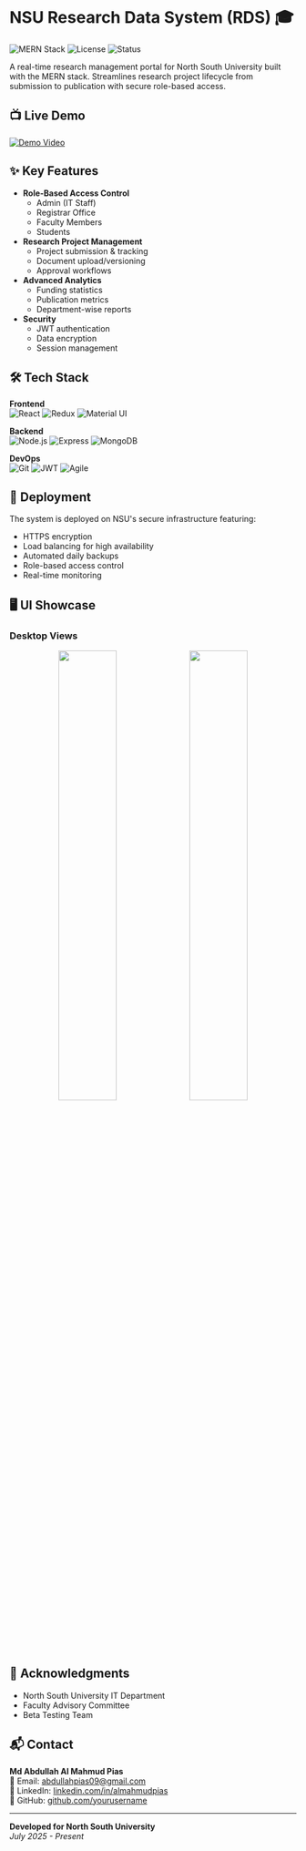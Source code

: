 # NSU Research Data System (RDS) 🎓

![MERN Stack](https://img.shields.io/badge/MERN-MongoDB%2C%20Express%2C%20React%2C%20Node-green)
![License](https://img.shields.io/badge/License-MIT-blue)
![Status](https://img.shields.io/badge/Status-Live-brightgreen)

A real-time research management portal for North South University built with the MERN stack. Streamlines research project lifecycle from submission to publication with secure role-based access.

## 📺 Live Demo
[![Demo Video](https://img.shields.io/badge/Watch_Demo-Video-red)](https://youtu.be/64SJX_nKjMA)

## ✨ Key Features
- **Role-Based Access Control**
  - Admin (IT Staff)
  - Registrar Office
  - Faculty Members
  - Students
- **Research Project Management**
  - Project submission & tracking
  - Document upload/versioning
  - Approval workflows
- **Advanced Analytics**
  - Funding statistics
  - Publication metrics
  - Department-wise reports
- **Security**
  - JWT authentication
  - Data encryption
  - Session management

## 🛠 Tech Stack
**Frontend**  
![React](https://img.shields.io/badge/React-18.2-blue)
![Redux](https://img.shields.io/badge/Redux-Toolkit-764ABC)
![Material UI](https://img.shields.io/badge/Material%20UI-5.14-0081CB)

**Backend**  
![Node.js](https://img.shields.io/badge/Node.js-20.5-green)
![Express](https://img.shields.io/badge/Express-4.18-lightgrey)
![MongoDB](https://img.shields.io/badge/MongoDB-7.0-green)

**DevOps**  
![Git](https://img.shields.io/badge/Git-2.42-orange)
![JWT](https://img.shields.io/badge/JWT-Auth-000000)
![Agile](https://img.shields.io/badge/Agile-Methodology-blueviolet)

## 🚢 Deployment
The system is deployed on NSU's secure infrastructure featuring:
- HTTPS encryption
- Load balancing for high availability
- Automated daily backups
- Role-based access control
- Real-time monitoring
## 🖥️ UI Showcase

### Desktop Views
<div align="center">
  <img src="../../" alt="" width="45%">
  <img src="./screenshots/research-submission.png" alt="" width="45%">
</div>

## 🙏 Acknowledgments
- North South University IT Department
- Faculty Advisory Committee
- Beta Testing Team

## 📬 Contact
**Md Abdullah Al Mahmud Pias**  
📧 Email: [abdullahpias09@gmail.com](mailto:abdullahpias09@gmail.com)  
🔗 LinkedIn: [linkedin.com/in/almahmudpias](https://www.linkedin.com/in/almahmudpias/)  
🐙 GitHub: [github.com/yourusername](https://github.com/yourusername)

---

**Developed for North South University**  
*July 2025 - Present*
